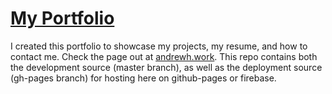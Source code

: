 # [My Portfolio](https://andrewh.work)
I created this portfolio to showcase my projects, my resume, and how to contact me. Check the page out at [andrewh.work](https://andrewh.work).
This repo contains both the development source (master branch), as well as the deployment source (gh-pages branch) for hosting here on github-pages or firebase.